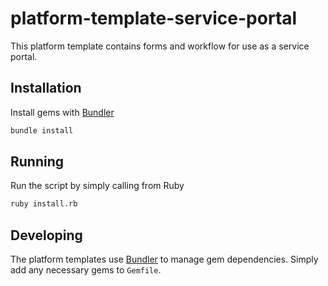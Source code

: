 # platform-template-service-portal

This platform template contains forms and workflow for use as a service portal.

## Installation

Install gems with [Bundler](https://bundler.io/)

```bash
bundle install
```

## Running

Run the script by simply calling from Ruby

```bash
ruby install.rb
```

## Developing

The platform templates use [Bundler](https://bundler.io) to manage gem dependencies. Simply add any necessary gems to `Gemfile`.